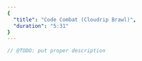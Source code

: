 ```yaml
---
{
  "title": "Code Combat (Cloudrip Brawl)",
  "duration": "5:31"
}
---
```


```js
// @TODO: put proper description
```

